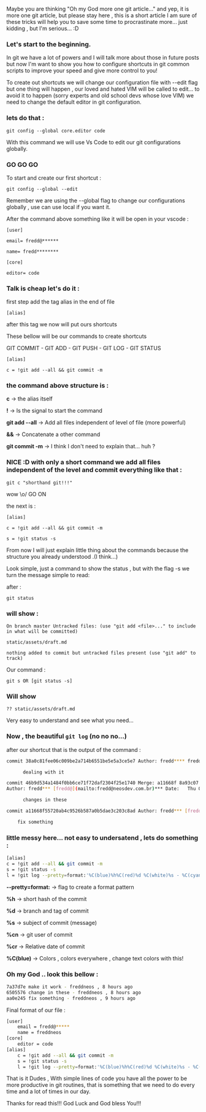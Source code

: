 Maybe you are thinking "Oh my God more one git article..."  and yep, it is more one git article, but please stay here , this is a short article I am sure of these tricks will help you to save some time to procrastinate more... just kidding , but I'm serious... :D



### Let's start to the beginning.

In git we have a lot of powers and I will talk more about those  in future posts but now I'm want to show you how to configure shortcuts in git common scripts to improve your speed and give more control to you!

To create out shortcuts we will change our configuration file with --edit flag but one thing will happen , our loved and hated VIM will be called to edit... to avoid it to happen (sorry experts and old school devs whose love VIM) we need to change the default editor in git configuration.

### lets do that :  

`git config --global core.editor code`

With this command we will use Vs Code to edit our git configurations globally.

### GO GO GO

To start and create our first shortcut :

`git config --global --edit`

Remember we are using the --global flag to change our configurations globally , use can use local if you want it.

After the command above something like it will be open in your vscode :

`[user]`

`email= fredd@******`

`name= fredd********`

`[core]`

`editor= code`

### Talk is cheap let's do it : 

first step add the tag alias in the end of file

`[alias]`

after this tag we now will put ours shortcuts

These bellow will be our commands to create shortcuts

GIT COMMIT - GIT ADD - GIT PUSH - GIT LOG - GIT STATUS

`[alias]`

`c = !git add --all && git commit -m`

### the command above structure is : 

**c** -> the alias itself

**!** -> Is the signal to start the command

**git add --all** -> Add all files independent of  level of file (more powerful)

**&&** -> Concatenate a other command

**git commit -m** -> I think I don't need to explain that... huh ?

### NICE :D with only a short command we add all files independent of the level and commit everything like that : 

`git c "shorthand git!!!"`

wow \o/ GO ON

the next is : 

`[alias]`

`c = !git add --all && git commit -m`

`s = !git status -s`

From now I will just explain little thing about the commands because the structure you already understood .(I think...)

Look simple, just a command to show the status , but with the flag -s we turn the message simple to read:

after : 

`git status`

### will show :

`On branch master Untracked files:
  (use "git add <file>..." to include in what will be committed)`

`static/assets/draft.md`

`nothing added to commit but untracked files present (use "git add" to track)`

Our command : 

`git s OR [git status -s]`

### Will show

`?? static/assets/draft.md`

Very easy to understand and see what you need...

### Now  , the beautiful `git log` (no no no...)

after our shortcut that is the output of the command :

```bash 
commit 38a0c81fee06c009be2a714b6551be5e5a3ce5e7 Author: fredd**** fredd@*(mailto:fredd@neosdev.com.br)*** Date:   Thu Oct 22 16:38:36 2020 +0100

      dealing with it

commit 46b9d534a1484f0bb6ce71f72daf2304f25e1740 Merge: a11668f 8a93c07
Author: fredd*** [fredd@](mailto:fredd@neosdev.com.br)*** Date:   Thu Oct 22 16:18:09 2020 +0100

      changes in these

commit a11668f55720ab4c9526b587a0b5dae3c203c8ad Author: fredd*** [fredd@](mailto:fredd@neosdev.com.br)***** Date:   Thu Oct 22 16:17:29 2020 +0100 

    fix something

```


### little messy here... not easy to undersatend , lets do something :

```bash
[alias]
c = !git add --all && git commit -m
s = !git status -s
l = !git log --pretty=format:'%C(blue)%h%C(red)%d %C(white)%s - %C(cyan)%cn , %C(green)%cr'

```

**--pretty=format:** -> flag to create a format pattern

**%h** -> short hash of the commit

**%d** -> branch and tag of commit

**%s** -> subject of commit (message)

**%cn** -> git user of commit

**%cr** -> Relative date of commit

**%C(blue)** -> Colors , colors everywhere , change text colors with this!

### Oh my God .. look this bellow :

```bash
7a37d7e make it work - freddneos , 8 hours ago
6505576 change in these - freddneos , 8 hours ago
aa0e245 fix something - freddneos , 9 hours ago
```
Final format of our file : 


```bash
[user]
	email = fredd@*****
	name = freddneos
[core]
	editor = code
[alias]
	c = !git add --all && git commit -m
	s = !git status -s
	l = !git log --pretty=format:'%C(blue)%h%C(red)%d %C(white)%s - %C(cyan)%cn , %C(green)%cr'

```

That is it Dudes , With simple lines of code you have all the power to be more productive in git routines, that is something that we need to do every time and a lot of times in our day.

Thanks for read this!!!
God Luck and God bless You!!!



